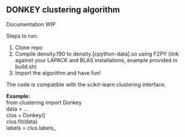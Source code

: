 DONKEY clustering algorithm
---------------------------

Documentation WIP

Steps to run:
1. Clone repo
2. Compile density.f90 to density.[cpython-data].so using F2PY
   (link against your LAPACK and BLAS installations, example provided in build.sh)
3. Import the algorithm and have fun!

The code is compatible with the scikit-learn clustering interface.

**Example:** <br>
from clustering import Donkey <br>
data = ... <br>
clus = Donkey() <br>
clus.fit(data) <br>
labels = clus.labels_ <br>
